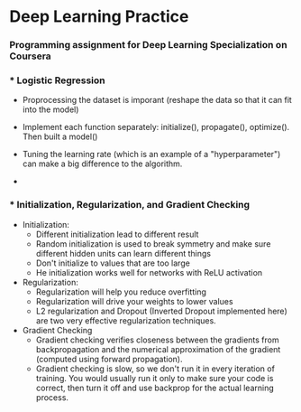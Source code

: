 # Deep Learning Practice
### Programming assignment for Deep Learning Specialization on Coursera

### * Logistic Regression
  * Proprocessing the dataset is imporant (reshape the data so that it can fit into the model)
  * Implement each function separately: initialize(), propagate(), optimize(). Then built a model()
  * Tuning the learning rate (which is an example of a "hyperparameter") can make a big difference to the algorithm.
  
* 

### * Initialization, Regularization, and Gradient Checking
  * Initialization: 
      * Different initialization lead to different result
      * Random initialization is used to break symmetry and make sure different hidden units can learn different things
      * Don't initialize to values that are too large
      * He initialization works well for networks with ReLU activation
  * Regularization:
      * Regularization will help you reduce overfitting
      * Regularization will drive your weights to lower values
      * L2 regularization and Dropout (Inverted Dropout implemented here) are two very effective regularization techniques. 
  * Gradient Checking
      * Gradient checking verifies closeness between the gradients from backpropagation and the numerical approximation of the gradient (computed using forward propagation).
      * Gradient checking is slow, so we don't run it in every iteration of training. You would usually run it only to make sure your code is correct, then turn it off and use backprop for the actual learning process.
      

